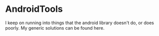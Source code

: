 AndroidTools
============

I keep on running into things that the android library doesn't do, or does poorly. My generic solutions can be found here.
